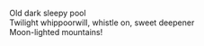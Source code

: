 Old dark sleepy pool    
Twilight whippoorwill, whistle on, sweet deepener    
Moon-lighted mountains!    

